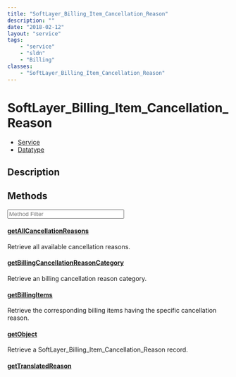 ```yaml
---
title: "SoftLayer_Billing_Item_Cancellation_Reason"
description: ""
date: "2018-02-12"
layout: "service"
tags:
    - "service"
    - "sldn"
    - "Billing"
classes:
    - "SoftLayer_Billing_Item_Cancellation_Reason"
---
```

# SoftLayer_Billing_Item_Cancellation_Reason
<div id='service-datatype'>
    <ul id='sldn-reference-tabs'>
    <li id='service'> <a href='/reference/services/SoftLayer_Billing_Item_Cancellation_Reason' >Service</a></li>    <li id='datatype'> <a href='/reference/datatypes/SoftLayer_Billing_Item_Cancellation_Reason' >Datatype</a></li>
    </ul>
</div>

## Description






        
<div id="properties" class="content service-content">

## Methods

<div class="view-filters">
    <div class="clearfix">
        <div class="search-input-box">
            <input placeholder="Method Filter" onkeyup="titleSearch(inputId='edit-combine', divId='method-div', elementClass='method-row')" 
                type="text" id="edit-combine" value="" size="30" maxlength="128" class="form-text">
        </div>
    </div>
</div>

<div id="method-div">

<div class="method-row">

#### [getAllCancellationReasons](/reference/services/SoftLayer_Billing_Item_Cancellation_Reason/getAllCancellationReasons)
Retrieve all available cancellation reasons. 

</div>

<div class="method-row">

#### [getBillingCancellationReasonCategory](/reference/services/SoftLayer_Billing_Item_Cancellation_Reason/getBillingCancellationReasonCategory)
Retrieve an billing cancellation reason category.

</div>

<div class="method-row">

#### [getBillingItems](/reference/services/SoftLayer_Billing_Item_Cancellation_Reason/getBillingItems)
Retrieve the corresponding billing items having the specific cancellation reason.

</div>

<div class="method-row">

#### [getObject](/reference/services/SoftLayer_Billing_Item_Cancellation_Reason/getObject)
Retrieve a SoftLayer_Billing_Item_Cancellation_Reason record.

</div>

<div class="method-row">

#### [getTranslatedReason](/reference/services/SoftLayer_Billing_Item_Cancellation_Reason/getTranslatedReason)


</div>
</div>

</div>

